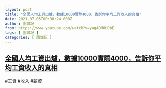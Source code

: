 ```yaml
---
layout: post
title: "全國人均工資出爐，數據10000實際4000，告訴你平均工資收入的真相"
date: 2021-07-05T00:38:24.000Z
author: 圍城記
from: https://www.youtube.com/watch?v=yagADMOHDbE
tags: [ 圍城記 ]
categories: [ 圍城記 ]
---
```

<!--1625445504000-->
[全國人均工資出爐，數據10000實際4000，告訴你平均工資收入的真相](https://www.youtube.com/watch?v=yagADMOHDbE)
------

<div>
#工資 #收入 #薪資
</div>
